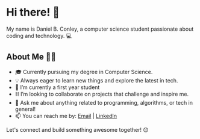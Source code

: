 # Hi there! 👋

My name is Daniel B. Conley, a computer science student passionate about coding and technology. 💻

## About Me 🧑‍💻

- 🎓 Currently pursuing my degree in Computer Science.
- 💡 Always eager to learn new things and explore the latest in tech.
- 🌱 I’m currently a first year student
- ⛓️ I’m looking to collaborate on projects that challenge and inspire me.
- 💬 Ask me about anything related to programming, algorithms, or tech in general!
- 📫 You can reach me by: [Email](mailto:danielbconley@outlook.com) | [LinkedIn](https://www.linkedin.com/in/danielbraydenconley/)


Let's connect and build something awesome together! 😊
